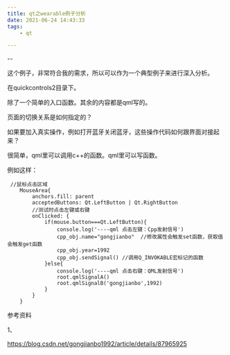 ```yaml
---
title: qt之wearable例子分析
date: 2021-06-24 14:43:33
tags:
	- qt

---
```


--

这个例子，非常符合我的需求，所以可以作为一个典型例子来进行深入分析。

在quickcontrols2目录下。

除了一个简单的入口函数。其余的内容都是qml写的。

页面的切换关系是如何指定的？

如果要加入真实操作，例如打开蓝牙关闭蓝牙，这些操作代码如何跟界面对接起来？

很简单，qml里可以调用c++的函数。qml里可以写函数。

例如这样：

```
 //鼠标点击区域
    MouseArea{
        anchors.fill: parent
        acceptedButtons: Qt.LeftButton | Qt.RightButton
        //测试时点击左键或右键
        onClicked: {
            if(mouse.button===Qt.LeftButton){
                console.log('----qml 点击左键：Cpp发射信号')
                cpp_obj.name="gongjianbo"  //修改属性会触发set函数，获取值会触发get函数
                cpp_obj.year=1992
                cpp_obj.sendSignal() //调用Q_INVOKABLE宏标记的函数
            }else{
                console.log('----qml 点击右键：QML发射信号')
                root.qmlSignalA()
                root.qmlSignalB('gongjianbo',1992)
            }
        }
    }
```



参考资料

1、

https://blog.csdn.net/gongjianbo1992/article/details/87965925